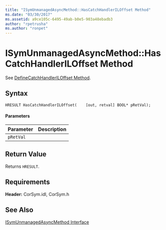 ```yaml
---
title: "ISymUnmanagedAsyncMethod::HasCatchHandlerILOffset Method"
ms.date: "03/30/2017"
ms.assetid: a9ce105c-6495-49ab-b0e5-903a48ebadb3
author: "rpetrusha"
ms.author: "ronpet"
---
```

# ISymUnmanagedAsyncMethod::HasCatchHandlerILOffset Method
See [DefineCatchHandlerILOffset Method](../../../../docs/framework/unmanaged-api/diagnostics/isymunmanagedasyncmethodpropertieswriter-definecatchhandleriloffset-method.md).  

## Syntax  

```idl  
HRESULT HasCatchHandlerILOffset(    [out, retval] BOOL* pRetVal);  
```  

#### Parameters  


|Parameter|Description|  
|---------------|-----------------|  
|`pRetVal`||  

## Return Value  
 Returns `HRESULT`.  

## Requirements  
 **Header:** CorSym.idl, CorSym.h  

## See Also  
 [ISymUnmanagedAsyncMethod Interface](../../../../docs/framework/unmanaged-api/diagnostics/isymunmanagedasyncmethod-interface.md)
